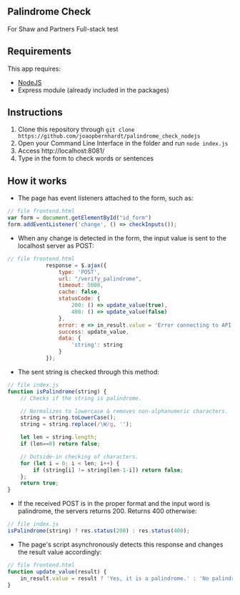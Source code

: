 ## Palindrome Check
For Shaw and Partners Full-stack test

## Requirements
This app requires:
* [NodeJS](https://nodejs.org)
* Express module (already included in the packages)

## Instructions
1. Clone this repository through `git clone https://github.com/joaopbernhardt/palindrome_check_nodejs`
1. Open your Command Line Interface in the folder and run `node index.js`
1. Access http://localhost:8081/
1. Type in the form to check words or sentences

## How it works
* The page has event listeners attached to the form, such as:
```javascript
// file frontend.html
var form = document.getElementById("id_form")
form.addEventListener('change', () => checkInputs());
```
        
* When any change is detected in the form, the input value is sent to the localhost server as POST:
```javascript  
// file frontend.html
            response = $.ajax({
                type: 'POST',
                url: "/verify_palindrome",
                timeout: 5000,
                cache: false,
                statusCode: {
                    200: () => update_value(true),
                    400: () => update_value(false)
                },
                error: e => in_result.value = 'Error connecting to API',
                success: update_value,
                data: {
                    'string': string
                }
            });
```
* The sent string is checked through this method:
```javascript
// file index.js
function isPalindrome(string) {
    // Checks if the string is palindrome.

    // Normalizes to lowercase & removes non-alphanumeric characters.
    string = string.toLowerCase();
    string = string.replace(/\W/g, '');

    let len = string.length;
    if (len==0) return false;

    // Outside-in checking of characters. 
    for (let i = 0; i < len; i++) {
        if (string[i] != string[len-1-i]) return false;
    };
    return true;
}
```
* If the received POST is in the proper format and the input word is palindrome, the servers returns 200. Returns 400 otherwise:
```javascript
// file index.js
isPalindrome(string) ? res.status(200) : res.status(400);
```
* The page's script asynchronously detects this response and changes the result value accordingly:
```javascript
// file frontend.html
function update_value(result) {
    in_result.value = result ? 'Yes, it is a palindrome.' : 'No palindrome.';
}
```
